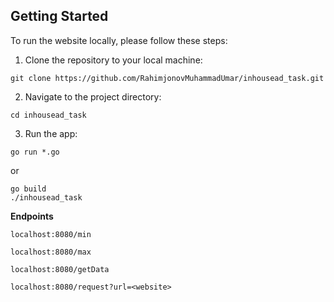 ## Getting Started
To run the website locally, please follow these steps:

1. Clone the repository to your local machine:
```
git clone https://github.com/RahimjonovMuhammadUmar/inhousead_task.git
```

2. Navigate to the project directory:
```
cd inhousead_task
```

3. Run the app:
```
go run *.go
```
or
```
go build
./inhousead_task
```

**Endpoints**
```
localhost:8080/min
```

```
localhost:8080/max
```

```
localhost:8080/getData
```

```
localhost:8080/request?url=<website>
```
